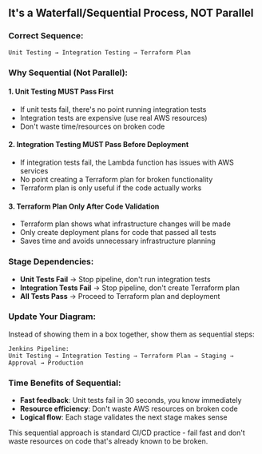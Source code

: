 ## It's a **Waterfall/Sequential Process**, NOT Parallel

### **Correct Sequence:**
```
Unit Testing → Integration Testing → Terraform Plan
```

### **Why Sequential (Not Parallel):**

#### **1. Unit Testing MUST Pass First**
- If unit tests fail, there's no point running integration tests
- Integration tests are expensive (use real AWS resources)
- Don't waste time/resources on broken code

#### **2. Integration Testing MUST Pass Before Deployment**
- If integration tests fail, the Lambda function has issues with AWS services
- No point creating a Terraform plan for broken functionality
- Terraform plan is only useful if the code actually works

#### **3. Terraform Plan Only After Code Validation**
- Terraform plan shows what infrastructure changes will be made
- Only create deployment plans for code that passed all tests
- Saves time and avoids unnecessary infrastructure planning

### **Stage Dependencies:**
- **Unit Tests Fail** → Stop pipeline, don't run integration tests
- **Integration Tests Fail** → Stop pipeline, don't create Terraform plan
- **All Tests Pass** → Proceed to Terraform plan and deployment

### **Update Your Diagram:**
Instead of showing them in a box together, show them as sequential steps:

```
Jenkins Pipeline:
Unit Testing → Integration Testing → Terraform Plan → Staging → Approval → Production
```

### **Time Benefits of Sequential:**
- **Fast feedback**: Unit tests fail in 30 seconds, you know immediately
- **Resource efficiency**: Don't waste AWS resources on broken code
- **Logical flow**: Each stage validates the next stage makes sense

This sequential approach is standard CI/CD practice - fail fast and don't waste resources on code that's already known to be broken.
